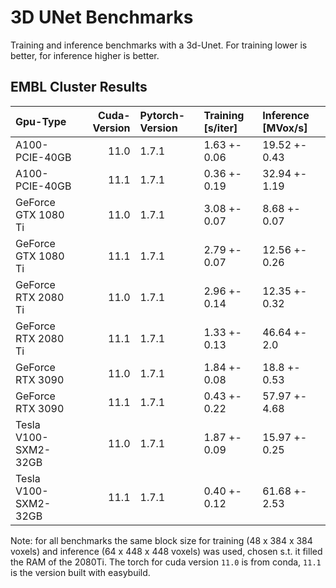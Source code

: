 # 3D UNet Benchmarks

Training and inference benchmarks with a 3d-Unet.
For training lower is better, for inference higher is better.

## EMBL Cluster Results 

| Gpu-Type             |   Cuda-Version | Pytorch-Version   | Training [s/iter]   | Inference [MVox/s]   |
|:---------------------|---------------:|:------------------|:--------------------|:---------------------|
| A100-PCIE-40GB       |           11.0 | 1.7.1             | 1.63 +- 0.06        | 19.52 +- 0.43        |
| A100-PCIE-40GB       |           11.1 | 1.7.1             | 0.36 +- 0.19        | 32.94 +- 1.19        |
| GeForce GTX 1080 Ti  |           11.0 | 1.7.1             | 3.08 +- 0.07        | 8.68 +- 0.07         |
| GeForce GTX 1080 Ti  |           11.1 | 1.7.1             | 2.79 +- 0.07        | 12.56 +- 0.26        |
| GeForce RTX 2080 Ti  |           11.0 | 1.7.1             | 2.96 +- 0.14        | 12.35 +- 0.32        |
| GeForce RTX 2080 Ti  |           11.1 | 1.7.1             | 1.33 +- 0.13        | 46.64 +- 2.0         |
| GeForce RTX 3090     |           11.0 | 1.7.1             | 1.84 +- 0.08        | 18.8 +- 0.53         |
| GeForce RTX 3090     |           11.1 | 1.7.1             | 0.43 +- 0.22        | 57.97 +- 4.68        |
| Tesla V100-SXM2-32GB |           11.0 | 1.7.1             | 1.87 +- 0.09        | 15.97 +- 0.25        |
| Tesla V100-SXM2-32GB |           11.1 | 1.7.1             | 0.40 +- 0.12        | 61.68 +- 2.53        |

Note: for all benchmarks the same block size for training (48 x 384 x 384 voxels) and inference (64 x 448 x 448 voxels) was used, chosen s.t. it filled the RAM of the 2080Ti.
The torch for cuda version `11.0` is from conda, `11.1` is the version built with easybuild.
